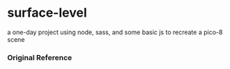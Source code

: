 # surface-level

a one-day project using node, sass, and some basic js to recreate a pico-8 scene


### Original Reference

